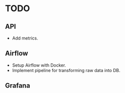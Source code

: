 # TODO

## API
- Add metrics.


## Airflow
- Setup Airflow with Docker.
- Implement pipeline for transforming raw data into DB.


## Grafana
